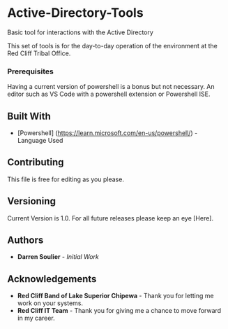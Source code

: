 # Active-Directory-Tools
Basic tool for interactions with the Active Directory

This set of tools is for the day-to-day operation of the environment at the Red Cliff Tribal Office. 

### Prerequisites

Having a current version of powershell is a bonus but not necessary.
An editor such as VS Code with a powershell extension or Powershell ISE.

## Built With

* [Powershell] (https://learn.microsoft.com/en-us/powershell/) - Language Used

## Contributing

This file is free for editing as you please.

## Versioning

Current Version is 1.0. For all future releases please keep an eye [Here].

## Authors

* **Darren Soulier** - *Initial Work*

## Acknowledgements

* **Red Cliff Band of Lake Superior Chipewa** - Thank you for letting me work on your systems.
* **Red Cliff IT Team** - Thank you for giving me a chance to move forward in my career.

